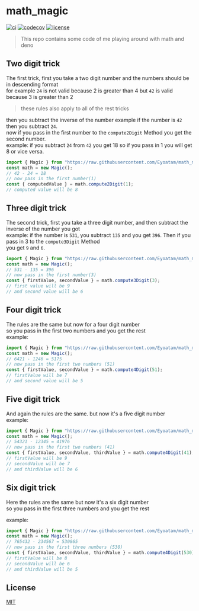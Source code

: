 # math_magic

[![ci](https://github.com/Eyoatam/math_magic/actions/workflows/ci.yml/badge.svg)](https://github.com/Eyoatam/math_magic/actions/workflows/ci.yml)
[![codecov](https://codecov.io/gh/eyoatam/math_magic/branch/main/graph/badge.svg?token=w6s3ODtULz)](https://codecov.io/gh/eyoatam/math_magic)
[![license](https://img.shields.io/badge/license-MIT-blue.svg)](https://github.com/Eyoatam/math_magic/blob/main/LICENSE)

> This repo contains some code of me playing around with math and deno

## Two digit trick

The first trick, first you take a two digit number and the numbers should be in
descending format <br/> for example `24` is not valid because 2 is greater than
4 but `42` is valid because 3 is greater than 2 <br/>

> these rules also apply to all of the rest tricks

then you subtract the inverse of the number example if the number is `42` then
you subtract `24`. <br/> now if you pass in the first number to the
`compute2Digit` Method you get the second number.<br/> example: if you subtract
`24` from `42` you get 18 so if you pass in 1 you will get 8 or vice versa.

```ts
import { Magic } from "https://raw.githubusercontent.com/Eyoatam/math_magic/main/src/math.ts";
const math = new Magic();
// 42 - 24 = 18
// now pass in the first number(1)
const { computedValue } = math.compute2Digit(1);
// computed value will be 8
```

## Three digit trick

The second trick, first you take a three digit number, and then subtract the
inverse of the number you got <br/> example: if the number is `531`, you
subtract `135` and you get `396`. Then if you pass in 3 to the `compute3Digit`
Method <br/> you get `9` and `6`.

```ts
import { Magic } from "https://raw.githubusercontent.com/Eyoatam/math_magic/main/src/math.ts";
const math = new Magic();
// 531 - 135 = 396
// now pass in the first number(3)
const { firstValue, secondValue } = math.compute3Digit(3);
// first value will be 9
// and second value will be 6
```

## Four digit trick

The rules are the same but now for a four digit number <br/> so you pass in the
first two numbers and you get the rest <br/> example:

```ts
import { Magic } from "https://raw.githubusercontent.com/Eyoatam/math_magic/main/src/math.ts";
const math = new Magic();
// 6421 - 1246 = 5175
// now pass in the first two numbers (51)
const { firstValue, secondValue } = math.compute4Digit(51);
// firstValue will be 7
// and second value will be 5
```

## Five digit trick

And again the rules are the same. but now it's a five digit number <br/>
example:

```ts
import { Magic } from "https://raw.githubusercontent.com/Eyoatam/math_magic/main/src/math.ts";
const math = new Magic();
// 54321 - 12345 = 41976
// now pass in the first two numbers (41)
const { firstValue, secondValue, thirdValue } = math.compute4Digit(41);
// firstValue will be 9
// secondValue will be 7
// and thirdValue will be 6
```

## Six digit trick

Here the rules are the same but now it's a six digit number <br/> so you pass in
the first three numbers and you get the rest <br/>

example:

```ts
import { Magic } from "https://raw.githubusercontent.com/Eyoatam/math_magic/main/src/math.ts";
const math = new Magic();
// 765432 - 234567 = 530865
// now pass in the first three numbers (530)
const { firstValue, secondValue, thirdValue } = math.compute4Digit(530);
// firstValue will be 8
// secondValue will be 6
// and thirdValue will be 5
```

## License

[MIT](https://github.com/Eyoatam/math_magic/blob/main/LICENSE)
